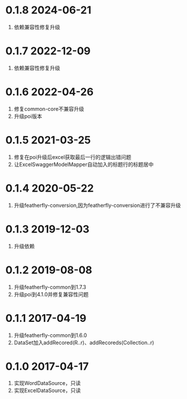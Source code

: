 # 0.1.8 2024-06-21
1. 依赖兼容性修复升级

# 0.1.7 2022-12-09
1. 依赖兼容性修复升级

# 0.1.6 2022-04-26
1. 修复common-core不兼容升级
2. 升级poi版本

# 0.1.5 2021-03-25
1. 修复在poi升级后excel获取最后一行的逻辑出错问题
2. 让ExcelSwaggerModelMapper自动加入的标题行的标题居中
    
# 0.1.4 2020-05-22
1. 升级featherfly-conversion,因为featherfly-conversion进行了不兼容升级
    
# 0.1.3 2019-12-03
1. 升级依赖
    
# 0.1.2 2019-08-08
1. 升级featherfly-common到1.7.3
2. 升级poi到4.1.0并修复兼容性问题

# 0.1.1 2017-04-19
1. 升级featherfly-common到1.6.0
2. DataSet加入addRecored(R..r)、addRecoreds(Collection<R>..r)
	
	
# 0.1.0 2017-04-17
1. 实现WordDataSource，只读
2. 实现ExcelDataSource，只读